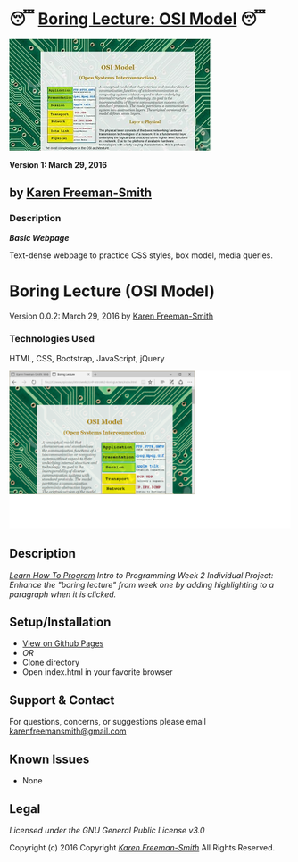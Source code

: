 # :sleeping: [Boring Lecture: OSI Model](http://karenfreemansmith.github.io/lecture) :sleeping:
![project screenshot](/img/screenshot.jpg)

__Version 1: March 29, 2016__

## by [Karen Freeman-Smith](http://karenfreemansmith.github.io)

### Description
__*Basic Webpage*__

Text-dense webpage to practice CSS styles, box model, media queries.

# Boring Lecture (OSI Model)
Version 0.0.2: March 29, 2016
by [Karen Freeman-Smith](https://karenfreemansmith.github.io)

### Technologies Used
HTML, CSS, Bootstrap, JavaScript, jQuery

![screenshot of project running](screenshot.png)

## Description
*[Learn How To Program](http://learnhowtoprogram.com) Intro to Programming Week 2 Individual Project: Enhance the "boring lecture" from week one by adding highlighting to a paragraph when it is clicked.*

## Setup/Installation
* [View on Github Pages](https://karenfreemansmith.github.io/LHP-IntroWk2-BoringLecture)
* _OR_
* Clone directory
* Open index.html in your favorite browser

## Support & Contact
For questions, concerns, or suggestions please email karenfreemansmith@gmail.com

## Known Issues
* None

## Legal
*Licensed under the GNU General Public License v3.0*

Copyright (c) 2016 Copyright _[Karen Freeman-Smith](https://karenfreemansmith.github.io)_ All Rights Reserved.
